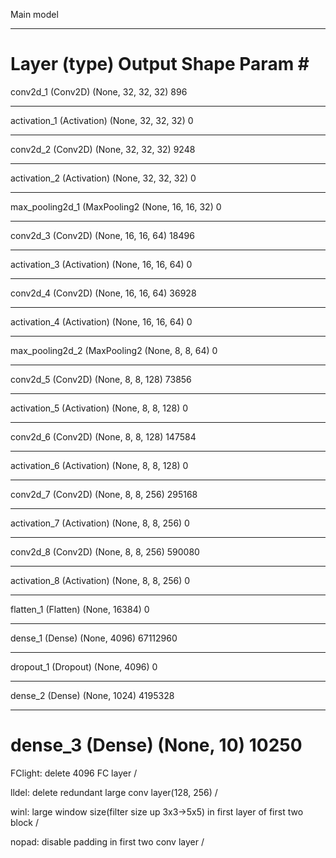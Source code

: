 Main model
_________________________________________________________________
Layer (type)                 Output Shape              Param #   
=================================================================
conv2d_1 (Conv2D)            (None, 32, 32, 32)        896       
_________________________________________________________________
activation_1 (Activation)    (None, 32, 32, 32)        0         
_________________________________________________________________
conv2d_2 (Conv2D)            (None, 32, 32, 32)        9248      
_________________________________________________________________
activation_2 (Activation)    (None, 32, 32, 32)        0         
_________________________________________________________________
max_pooling2d_1 (MaxPooling2 (None, 16, 16, 32)        0         
_________________________________________________________________
conv2d_3 (Conv2D)            (None, 16, 16, 64)        18496     
_________________________________________________________________
activation_3 (Activation)    (None, 16, 16, 64)        0         
_________________________________________________________________
conv2d_4 (Conv2D)            (None, 16, 16, 64)        36928     
_________________________________________________________________
activation_4 (Activation)    (None, 16, 16, 64)        0         
_________________________________________________________________
max_pooling2d_2 (MaxPooling2 (None, 8, 8, 64)          0         
_________________________________________________________________
conv2d_5 (Conv2D)            (None, 8, 8, 128)         73856     
_________________________________________________________________
activation_5 (Activation)    (None, 8, 8, 128)         0         
_________________________________________________________________
conv2d_6 (Conv2D)            (None, 8, 8, 128)         147584    
_________________________________________________________________
activation_6 (Activation)    (None, 8, 8, 128)         0         
_________________________________________________________________
conv2d_7 (Conv2D)            (None, 8, 8, 256)         295168    
_________________________________________________________________
activation_7 (Activation)    (None, 8, 8, 256)         0         
_________________________________________________________________
conv2d_8 (Conv2D)            (None, 8, 8, 256)         590080    
_________________________________________________________________
activation_8 (Activation)    (None, 8, 8, 256)         0         
_________________________________________________________________
flatten_1 (Flatten)          (None, 16384)             0         
_________________________________________________________________
dense_1 (Dense)              (None, 4096)              67112960  
_________________________________________________________________
dropout_1 (Dropout)          (None, 4096)              0         
_________________________________________________________________
dense_2 (Dense)              (None, 1024)              4195328   
_________________________________________________________________
dense_3 (Dense)              (None, 10)                10250     
=================================================================

FClight: delete 4096 FC layer /

lldel: delete redundant large conv layer(128, 256) /

winl: large window size(filter size up 3x3->5x5) in first layer of first two block / 

nopad: disable padding in first two conv layer /
